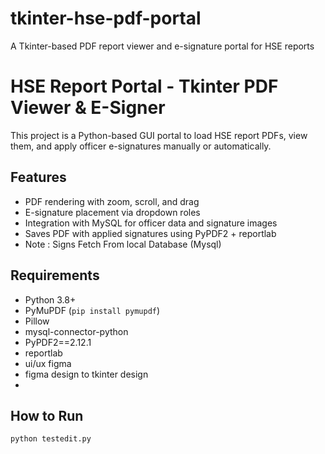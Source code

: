 # tkinter-hse-pdf-portal
A Tkinter-based PDF report viewer and e-signature portal for HSE reports

# HSE Report Portal - Tkinter PDF Viewer & E-Signer

This project is a Python-based GUI portal to load HSE report PDFs, view them, and apply officer e-signatures manually or automatically.

## Features

- PDF rendering with zoom, scroll, and drag
- E-signature placement via dropdown roles
- Integration with MySQL for officer data and signature images
- Saves PDF with applied signatures using PyPDF2 + reportlab
- Note : Signs Fetch From local Database (Mysql)

## Requirements

- Python 3.8+
- PyMuPDF (`pip install pymupdf`)
- Pillow
- mysql-connector-python
- PyPDF2==2.12.1
- reportlab
- ui/ux figma
- figma design to tkinter design
- 
## How to Run

```bash
python testedit.py
